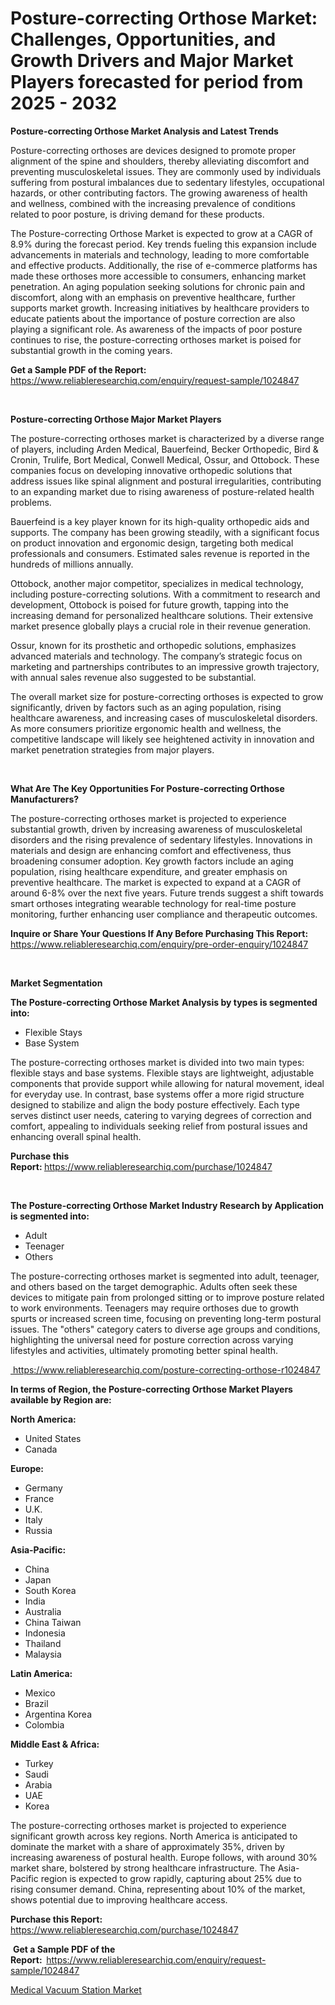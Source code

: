 <p><h1>Posture-correcting Orthose Market: Challenges, Opportunities, and Growth Drivers and Major Market Players forecasted for period from 2025 - 2032</h1></p><p><strong>Posture-correcting Orthose Market Analysis and Latest Trends</strong></p>
<p><p>Posture-correcting orthoses are devices designed to promote proper alignment of the spine and shoulders, thereby alleviating discomfort and preventing musculoskeletal issues. They are commonly used by individuals suffering from postural imbalances due to sedentary lifestyles, occupational hazards, or other contributing factors. The growing awareness of health and wellness, combined with the increasing prevalence of conditions related to poor posture, is driving demand for these products.</p><p>The Posture-correcting Orthose Market is expected to grow at a CAGR of 8.9% during the forecast period. Key trends fueling this expansion include advancements in materials and technology, leading to more comfortable and effective products. Additionally, the rise of e-commerce platforms has made these orthoses more accessible to consumers, enhancing market penetration. An aging population seeking solutions for chronic pain and discomfort, along with an emphasis on preventive healthcare, further supports market growth. Increasing initiatives by healthcare providers to educate patients about the importance of posture correction are also playing a significant role. As awareness of the impacts of poor posture continues to rise, the posture-correcting orthoses market is poised for substantial growth in the coming years.</p></p>
<p><strong>Get a Sample PDF of the Report:&nbsp;</strong> <a href="https://www.reliableresearchiq.com/enquiry/request-sample/1024847?utm_campaign=2756&utm_medium=2&utm_source=Github&utm_content=ia&utm_term=04032025&utm_id=posture-correcting-orthose">https://www.reliableresearchiq.com/enquiry/request-sample/1024847</a></p>
<p>&nbsp;</p>
<p><strong>Posture-correcting Orthose Major Market Players</strong></p>
<p><p>The posture-correcting orthoses market is characterized by a diverse range of players, including Arden Medical, Bauerfeind, Becker Orthopedic, Bird & Cronin, Trulife, Bort Medical, Conwell Medical, Ossur, and Ottobock. These companies focus on developing innovative orthopedic solutions that address issues like spinal alignment and postural irregularities, contributing to an expanding market due to rising awareness of posture-related health problems.</p><p>Bauerfeind is a key player known for its high-quality orthopedic aids and supports. The company has been growing steadily, with a significant focus on product innovation and ergonomic design, targeting both medical professionals and consumers. Estimated sales revenue is reported in the hundreds of millions annually.</p><p>Ottobock, another major competitor, specializes in medical technology, including posture-correcting solutions. With a commitment to research and development, Ottobock is poised for future growth, tapping into the increasing demand for personalized healthcare solutions. Their extensive market presence globally plays a crucial role in their revenue generation.</p><p>Ossur, known for its prosthetic and orthopedic solutions, emphasizes advanced materials and technology. The company’s strategic focus on marketing and partnerships contributes to an impressive growth trajectory, with annual sales revenue also suggested to be substantial.</p><p>The overall market size for posture-correcting orthoses is expected to grow significantly, driven by factors such as an aging population, rising healthcare awareness, and increasing cases of musculoskeletal disorders. As more consumers prioritize ergonomic health and wellness, the competitive landscape will likely see heightened activity in innovation and market penetration strategies from major players.</p></p>
<p>&nbsp;</p>
<p><strong>What Are The Key Opportunities For Posture-correcting Orthose Manufacturers?</strong></p>
<p><p>The posture-correcting orthoses market is projected to experience substantial growth, driven by increasing awareness of musculoskeletal disorders and the rising prevalence of sedentary lifestyles. Innovations in materials and design are enhancing comfort and effectiveness, thus broadening consumer adoption. Key growth factors include an aging population, rising healthcare expenditure, and greater emphasis on preventive healthcare. The market is expected to expand at a CAGR of around 6-8% over the next five years. Future trends suggest a shift towards smart orthoses integrating wearable technology for real-time posture monitoring, further enhancing user compliance and therapeutic outcomes.</p></p>
<p><strong>Inquire or Share Your Questions If Any Before Purchasing This Report:</strong> <a href="https://www.reliableresearchiq.com/enquiry/pre-order-enquiry/1024847?utm_campaign=2756&utm_medium=2&utm_source=Github&utm_content=ia&utm_term=04032025&utm_id=posture-correcting-orthose">https://www.reliableresearchiq.com/enquiry/pre-order-enquiry/1024847</a></p>
<p>&nbsp;</p>
<p><strong>Market Segmentation</strong></p>
<p><strong>The Posture-correcting Orthose Market Analysis by types is segmented into:</strong></p>
<p><ul><li>Flexible Stays</li><li>Base System</li></ul></p>
<p><p>The posture-correcting orthoses market is divided into two main types: flexible stays and base systems. Flexible stays are lightweight, adjustable components that provide support while allowing for natural movement, ideal for everyday use. In contrast, base systems offer a more rigid structure designed to stabilize and align the body posture effectively. Each type serves distinct user needs, catering to varying degrees of correction and comfort, appealing to individuals seeking relief from postural issues and enhancing overall spinal health.</p></p>
<p><strong>Purchase this Report:&nbsp;</strong><a href="https://www.reliableresearchiq.com/purchase/1024847?utm_campaign=2756&utm_medium=2&utm_source=Github&utm_content=ia&utm_term=04032025&utm_id=posture-correcting-orthose">https://www.reliableresearchiq.com/purchase/1024847</a></p>
<p>&nbsp;</p>
<p><strong>The Posture-correcting Orthose Market Industry Research by Application is segmented into:</strong></p>
<p><ul><li>Adult</li><li>Teenager</li><li>Others</li></ul></p>
<p><p>The posture-correcting orthoses market is segmented into adult, teenager, and others based on the target demographic. Adults often seek these devices to mitigate pain from prolonged sitting or to improve posture related to work environments. Teenagers may require orthoses due to growth spurts or increased screen time, focusing on preventing long-term postural issues. The "others" category caters to diverse age groups and conditions, highlighting the universal need for posture correction across varying lifestyles and activities, ultimately promoting better spinal health.</p></p>
<p><a href="https://www.reliableresearchiq.com/posture-correcting-orthose-r1024847?utm_campaign=2756&utm_medium=2&utm_source=Github&utm_content=ia&utm_term=04032025&utm_id=posture-correcting-orthose">&nbsp;https://www.reliableresearchiq.com/posture-correcting-orthose-r1024847</a></p>
<p><strong>In terms of Region, the Posture-correcting Orthose Market Players available by Region are:</strong></p>
<p>
    <p> <strong> North America: </strong>
        <ul>
            <li>United States</li>
            <li>Canada</li>
        </ul>
        </p> 
    <p> <strong> Europe: </strong>
        <ul>
            <li>Germany</li>
            <li>France</li>
            <li>U.K.</li>
            <li>Italy</li>
            <li>Russia</li>
        </ul>
        </p> 
    <p> <strong> Asia-Pacific: </strong>
        <ul>
            <li>China</li>
            <li>Japan</li>
            <li>South Korea</li>
            <li>India</li>
            <li>Australia</li>
            <li>China Taiwan</li>
            <li>Indonesia</li>
            <li>Thailand</li>
            <li>Malaysia</li>
        </ul>
        </p> 
    <p> <strong> Latin America: </strong>
        <ul>
            <li>Mexico</li>
            <li>Brazil</li>
            <li>Argentina Korea</li>
            <li>Colombia</li>
        </ul>
        </p> 
    <p> <strong> Middle East & Africa: </strong>
        <ul>
            <li>Turkey</li>
            <li>Saudi</li>
            <li>Arabia</li>
            <li>UAE</li>
            <li>Korea</li>
        </ul>
    </p>
    </p>
<p><p>The posture-correcting orthoses market is projected to experience significant growth across key regions. North America is anticipated to dominate the market with a share of approximately 35%, driven by increasing awareness of postural health. Europe follows, with around 30% market share, bolstered by strong healthcare infrastructure. The Asia-Pacific region is expected to grow rapidly, capturing about 25% due to rising consumer demand. China, representing about 10% of the market, shows potential due to improving healthcare access.</p></p>
<p><strong>Purchase this Report: </strong><a href="https://www.reliableresearchiq.com/purchase/1024847?utm_campaign=2756&utm_medium=2&utm_source=Github&utm_content=ia&utm_term=04032025&utm_id=posture-correcting-orthose">https://www.reliableresearchiq.com/purchase/1024847</a></p>
<p>&nbsp;<strong>Get a Sample PDF of the Report:&nbsp;&nbsp;</strong><a href="https://www.reliableresearchiq.com/enquiry/request-sample/1024847?utm_campaign=2756&utm_medium=2&utm_source=Github&utm_content=ia&utm_term=04032025&utm_id=posture-correcting-orthose">https://www.reliableresearchiq.com/enquiry/request-sample/1024847</a></p>
<p><strong></strong></p>
<p><p><a href="https://github.com/lashaunm5st/Market-Research-Report-List-1/blob/main/medical-vacuum-station-market.md?utm_campaign=2756&utm_medium=2&utm_source=Github&utm_content=ia&utm_term=04032025&utm_id=posture-correcting-orthose">Medical Vacuum Station Market</a></p></p>